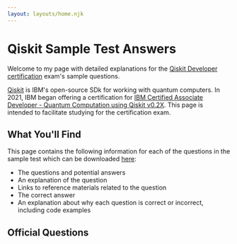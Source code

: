 ```yaml
---
layout: layouts/home.njk
---
```


# Qiskit Sample Test Answers
Welcome to my page with detailed explanations for the [Qiskit Developer certification](https://www.ibm.com/training/certification/C0010300) exam's sample questions.

[Qiskit](https://qiskit.org/) is IBM's open-source SDk for working with quantum computers. In 2021, IBM began offering a certification for [IBM Certified Associate Developer - Quantum Computation using Qiskit v0.2X](https://www.ibm.com/training/certification/C0010300). This page is intended to facilitate studying for the certification exam.

## What You'll Find
This page contains the following information for each of the questions in the sample test which can be downloaded [here](https://www.ibm.com/training/certification/C0010300):

* The questions and potential answers
* An explanation of the question
* Links to reference materials related to the question
* The correct answer
* An explanation about why each question is correct or incorrect, including code examples

## Official Questions